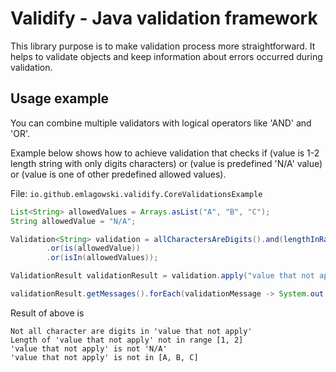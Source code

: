 # Validify - Java validation framework

This library purpose is to make validation process more straightforward. 
It helps to validate objects and keep information about errors occurred during validation.

## Usage example

You can combine multiple validators with logical operators like 'AND' and 'OR'. 

Example below shows how to achieve validation that checks if 
(value is 1-2 length string with only digits characters)
or 
(value is predefined 'N/A' value)
or
(value is one of other predefined allowed values).

File: `io.github.emlagowski.validify.CoreValidationsExample`
```java
List<String> allowedValues = Arrays.asList("A", "B", "C");
String allowedValue = "N/A";

Validation<String> validation = allCharactersAreDigits().and(lengthInRange(1, 2))
        .or(is(allowedValue))
        .or(isIn(allowedValues));

ValidationResult validationResult = validation.apply("value that not apply");

validationResult.getMessages().forEach(validationMessage -> System.out.println(validationMessage.getMessage()));
```

Result of above is

```shell script
Not all character are digits in 'value that not apply'
Length of 'value that not apply' not in range [1, 2]
'value that not apply' is not 'N/A'
'value that not apply' is not in [A, B, C]
```